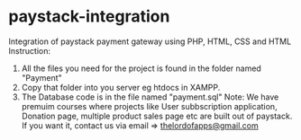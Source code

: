 # paystack-integration
Integration of paystack payment gateway using PHP, HTML, CSS and HTML
Instruction: 
1. All the files you need for the project is found in the folder named "Payment"
2. Copy that folder into you server eg htdocs in XAMPP.
3. The Database code is in the file named "payment.sql"
Note: We have premuim courses where projects like User subbscription application, Donation page, multiple product sales page etc are built out of paystack.
If you want it, contact us via email => thelordofapps@gmail.com

